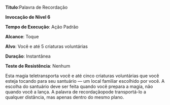 **Titulo**:Palavra de Recordação

**Invocação de Nível 6**

**Tempo de Execução**: Ação Padrão

**Alcance**: Toque

**Alvo**: Você e até 5 criaturas voluntárias

**Duração**:  Instantânea

**Teste de Resistência**: Nenhum

Esta magia teletransporta você e até cinco criaturas voluntárias que você esteja tocando para seu santuário — um local familiar escolhido por você. A escolha do santuário deve ser feita quando você prepara a magia, não quando você a lança.
A palavra de recordaçãopode transportá-lo a qualquer distância, mas apenas dentro do mesmo plano.
